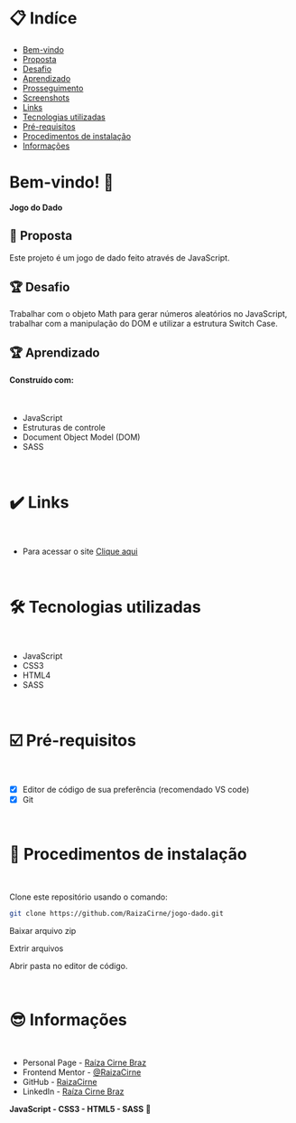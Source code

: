 # 📋 Indíce

- [Bem-vindo](#id01)
- [Proposta](#id02)
- [Desafio](#id03)
- [Aprendizado](#id04)
- [Prosseguimento](id05)
- [Screenshots](#id06)
- [Links](#id07)
- [Tecnologias utilizadas](#id08)
- [Pré-requisitos](#id09)
- [Procedimentos de instalação](#id010)
- [Informações](#id011)

# Bem-vindo! 👋 <a name="id01"></a>

**Jogo do Dado**
<br />

## 🚀 Proposta <a name="id02"></a>

Este projeto é um jogo de dado feito através de JavaScript.
<br />

## :trophy: Desafio <a name="#id03"></a>

Trabalhar com o objeto Math para gerar números aleatórios no JavaScript, trabalhar com a manipulação do DOM e utilizar a estrutura Switch Case.

## :trophy: Aprendizado <a name="#id04"></a>

#### Construído com:

<br />

- JavaScript
- Estruturas de controle
- Document Object Model (DOM)
- SASS

<!-- ## :trophy: Prosseguimento <a name="id05"></a>

- Realizar outros projetos utilizando o React.js

<br />

# :camera_flash: Screenshots <a name="id06"></a>

## :video_camera: Video

https://github.com/RaizaCirne/app-flex/assets/109912543/41c4c6eb-770d-4e05-92a4-f4916585bf3f

## :desktop_computer: Desktop design

![Design preview desktop](./assets/images/calculadora-desktop.png)

## :iphone: Mobile design

![Design preview desktop](./assets/images/calculadora-mobile.png) -->

<br />

# :heavy_check_mark: Links <a name="id07"></a>

<br />

- Para acessar o site [Clique aqui](#)

<br />

# 🛠 Tecnologias utilizadas <a name="id08"></a>

<br />

- JavaScript
- CSS3
- HTML4
- SASS

<br />

# ☑️ Pré-requisitos <a name="id09"></a>

<br />

- [x] Editor de código de sua preferência (recomendado VS code)
- [x] Git

<br />

# 📝 Procedimentos de instalação <a name="id010"></a>

<br />

Clone este repositório usando o comando:

```bash
git clone https://github.com/RaizaCirne/jogo-dado.git
```

Baixar arquivo zip

Extrir arquivos

Abrir pasta no editor de código.

<br />

# :sunglasses: Informações <a name="id011"></a>

<br />

- Personal Page - [Raíza Cirne Braz](#)
- Frontend Mentor - [@RaizaCirne](https://www.frontendmentor.io/profile/RaizaCirne)
- GitHub - [RaizaCirne](https://github.com/RaizaCirne)
- LinkedIn - [Raíza Cirne Braz](https://www.linkedin.com/in/ra%C3%ADzacirne/)

**JavaScript - CSS3 - HTML5 - SASS** 🚀
